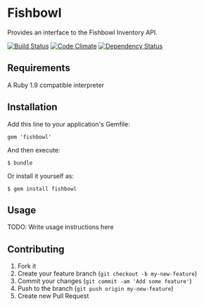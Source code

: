 # Fishbowl

Provides an interface to the Fishbowl Inventory API.

[![Build Status](https://travis-ci.org/readyproject/fishbowl.png)](https://travis-ci.org/readyproject/fishbowl)
[![Code Climate](https://codeclimate.com/badge.png)](https://codeclimate.com/github/readyproject/fishbowl)
[![Dependency Status](https://gemnasium.com/readyproject/fishbowl.png)](https://gemnasium.com/readyproject/fishbowl)

## Requirements

A Ruby 1.9 compatible interpreter

## Installation

Add this line to your application's Gemfile:

    gem 'fishbowl'

And then execute:

    $ bundle

Or install it yourself as:

    $ gem install fishbowl

## Usage

TODO: Write usage instructions here

## Contributing

1. Fork it
2. Create your feature branch (`git checkout -b my-new-feature`)
3. Commit your changes (`git commit -am 'Add some feature'`)
4. Push to the branch (`git push origin my-new-feature`)
5. Create new Pull Request
